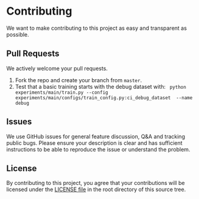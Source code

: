 # Contributing
We want to make contributing to this project as easy and transparent as possible.

## Pull Requests
We actively welcome your pull requests.

1. Fork the repo and create your branch from `master`.
2. Test that a basic training starts with the debug dataset with: ```
python experiments/main/train.py --config experiments/main/configs/train_config.py:ci_debug_dataset  --name debug```

## Issues
We use GitHub issues for general feature discussion, Q&A and tracking public bugs. Please ensure your description is clear and has sufficient instructions to be able to reproduce the issue or understand the problem.

## License
By contributing to this project, you agree that your contributions will be licensed under the [LICENSE file](LICENSE) in the root directory of this source tree.
